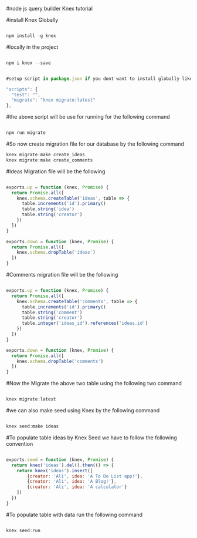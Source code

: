 #node js query builder Knex tutorial

#install Knex Globally
```javascript

npm install -g knex

```
#locally in the project
```javascript

npm i knex --save

```
```javascript

#setup script in package.json if you dont want to install globally like the following

"scripts": {
  "test": "",
  "migrate": "knex migrate:latest"
},

```

#the above script will be use for running for the following command
```javascript

npm run migrate

```
#So now create migration file for our database by the following command
```javascript
knex migrate:make create_ideas
knex migrate:make create_comments
```
#Ideas Migration file will be the following
```javascript

exports.up = function (knex, Promise) {
  return Promise.all([
    knex.schema.createTable('ideas', table => {
      table.increments('id').primary()
      table.string('idea')
      table.string('creator')
    })
  ])
}

exports.down = function (knex, Promise) {
  return Promise.all([
    knex.schema.dropTable('ideas')
  ])
}

```

#Comments migration file will be the following
```javascript

exports.up = function (knex, Promise) {
  return Promise.all([
    knex.schema.createTable('comments', table => {
      table.increments('id').primary()
      table.string('comment')
      table.string('creator')
      table.integer('ideas_id').references('ideas.id')
    })
  ])
}

exports.down = function (knex, Promise) {
  return Promise.all([
    knex.schema.dropTable('comments')
  ])
}
```

#Now the Migrate the above two table using the following two command
```javascript

knex migrate:latest

```
#we can also make seed using Knex by the following command
```javascript

knex seed:make ideas

```

#To populate table ideas by Knex Seed we have to follow the following convention
```javascript

exports.seed = function (knex, Promise) {
  return knex('ideas').del().then(() => {
    return knex('ideas').insert([
        {creator: 'Ali', idea: 'A To Do List app!'},
        {creator: 'Ali', idea: 'A Blog!'},
        {creator: 'Ali', idea: 'A calculator'}
    ])
  })
}

```

#To populate table with data run the following command
```javascript

knex seed:run
```